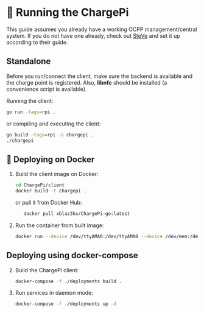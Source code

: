 # 🏃 Running the ChargePi

This guide assumes you already have a working OCPP management/central system. If you do not have one already,
check out [SteVe](https://github.com/RWTH-i5-IDSG/steve) and set it up according to their guide.

## Standalone

Before you run/connect the client, make sure the backend is available and the charge point is
registered. Also, **libnfc** should be installed (a convenience script is available).

Running the client:

   ```bash
   go run -tags=rpi .
   ```

or compiling and executing the client:

   ```bash
   go build -tags=rpi -o chargepi .
   ./chargepi
   ```

## 🐳 Deploying on Docker

1. Build the client image on Docker:

   ```bash
   cd ChargePi/client
   docker build -t chargepi .
   ```

   or pull it from Docker Hub:
   ```bash
      docker pull xblaz3kx/ChargePi-go:latest 
   ```

2. Run the container from built image:

   ```bash
   docker run --device /dev/ttyAMA0:/dev/ttyAMA0 --device /dev/mem:/dev/mem --privileged chargepi
   ```

## Deploying using docker-compose

2. Build the ChargePi client:

   ```bash
   docker-compose -f ./deployments build . 
   ```

3. Run services in daemon mode:

   ```bash
   docker-compose -f ./deployments up -d
   ```